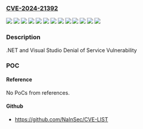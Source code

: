 ### [CVE-2024-21392](https://cve.mitre.org/cgi-bin/cvename.cgi?name=CVE-2024-21392)
![](https://img.shields.io/static/v1?label=Product&message=.NET%207.0&color=blue)
![](https://img.shields.io/static/v1?label=Product&message=.NET%208.0&color=blue)
![](https://img.shields.io/static/v1?label=Product&message=Microsoft%20Visual%20Studio%202022%20version%2017.4&color=blue)
![](https://img.shields.io/static/v1?label=Product&message=Microsoft%20Visual%20Studio%202022%20version%2017.6&color=blue)
![](https://img.shields.io/static/v1?label=Product&message=Microsoft%20Visual%20Studio%202022%20version%2017.8&color=blue)
![](https://img.shields.io/static/v1?label=Product&message=Microsoft%20Visual%20Studio%202022%20version%2017.9&color=blue)
![](https://img.shields.io/static/v1?label=Version&message=1.0.0%3C%208.0.3%20&color=brighgreen)
![](https://img.shields.io/static/v1?label=Version&message=17.0%3C%2017.9.3%20&color=brighgreen)
![](https://img.shields.io/static/v1?label=Version&message=17.4.0%3C%2017.4.17%20&color=brighgreen)
![](https://img.shields.io/static/v1?label=Version&message=17.6.0%3C%2017.6.13%20&color=brighgreen)
![](https://img.shields.io/static/v1?label=Version&message=17.8.0%3C%2017.8.8%20&color=brighgreen)
![](https://img.shields.io/static/v1?label=Version&message=7.0.0%3C%207.0.17%20&color=brighgreen)
![](https://img.shields.io/static/v1?label=Vulnerability&message=Denial%20of%20Service&color=brighgreen)

### Description

.NET and Visual Studio Denial of Service Vulnerability

### POC

#### Reference
No PoCs from references.

#### Github
- https://github.com/NaInSec/CVE-LIST

